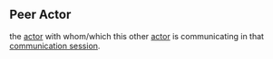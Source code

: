 ## Peer Actor

the <a href="https://essif-lab.github.io/framework/docs/terms/actor" hovertext="Actor: Entity that can act (do things/execute Actions), e.g. people, machines, but not Organizations.">actor</a> with whom/which this other <a href="https://essif-lab.github.io/framework/docs/terms/actor" hovertext="Actor: Entity that can act (do things/execute Actions), e.g. people, machines, but not Organizations.">actor</a> is communicating in that <a href="https://essif-lab.github.io/framework/docs/terms/communication-session" hovertext="Communication Session: a time interval during which two Actors have an established Communication Channel that does not exist outside of that time interval.">communication session</a>.

